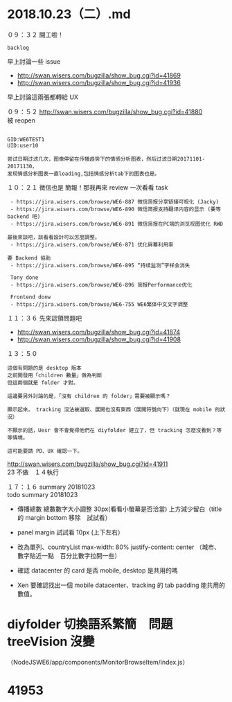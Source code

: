 # 2018.10.23（二）.md

０９：３２ 開工啦！  
```
backlog
```
早上討論一些 issue
 - http://swan.wisers.com/bugzilla/show_bug.cgi?id=41869
 - http://swan.wisers.com/bugzilla/show_bug.cgi?id=41936

早上討論這兩張都轉給 UX  

０９：５２ http://swan.wisers.com/bugzilla/show_bug.cgi?id=41880  
被 reopen  
```

GID:WE6TEST1
UID:user10

尝试日期过滤几次，图像停留在传播趋势下的情感分析图表，然后过滤日期20171101-20171130，
发现情感分析图表一直loading,包括情感分析tab下的图表也是。
```

１０：２１ 微信也是 簡報！那我再來 review 一次看看 task  

```
 - https://jira.wisers.com/browse/WE6-887 微信简报分享链接可视化 (Jacky)
 - https://jira.wisers.com/browse/WE6-890 微信简报支持翻译内容的显示 (要等 backend 吧)
 - https://jira.wisers.com/browse/WE6-891 微信简报在PC端的浏览视图优化 RWD
 
最後來談吧，談看看設計可以怎麼調整。 
 - https://jira.wisers.com/browse/WE6-871 优化屏幕利用率

要 Backend 協助
 - https://jira.wisers.com/browse/WE6-895 “持续监测”字样会消失

 Tony done
 - https://jira.wisers.com/browse/WE6-896 简报Performance优化

 Frontend donw
 - https://jira.wisers.com/browse/WE6-755 WE6繁体中文文字调整
```

１１：３６ 先來認領問題吧  
 - http://swan.wisers.com/bugzilla/show_bug.cgi?id=41874
 - http://swan.wisers.com/bugzilla/show_bug.cgi?id=41908


１３：５０  
```
這個有問題的是 desktop 版本
之前開發用「children 數量」做為判斷
但這兩個就是 folder 才對。

這邊要另外討論的是，「沒有 children 的 folder」需要被顯示嗎？

顯示起來， tracking 沒法被選取、展開也沒有東西（展開符號向下）（就現在 mobile 的狀況）

不顯示的話，Uesr 會不會覺得他們在 diyfolder 建立了，但 tracking 怎麼沒看到？等等情境。

這可能要請 PD、UX 確認一下。
```

http://swan.wisers.com/bugzilla/show_bug.cgi?id=41911  
23 不做　１４執行  


１７：１６ summary 20181023  
todo summary 20181023  
- 傳播總數 總數數字大小調整 30px(看看小螢幕是否洽當) 上方減少留白（title 的 margin bottom 移除　試試看）
- panel margin 試試看 10px (上下左右）
- 改為單列、countryList max-width: 80% justify-content: center 
（城市、數字貼近一點　百分比數字拉開一些）
- 確認 datacenter 的 card 是否 mobile, desktop 是共用的嗎

- Xen 要確認找出一個 mobile datacenter、tracking 的 tab padding 能共用的數值。

# diyfolder 切換語系繁簡　問題 treeVision 沒變
（NodeJSWE6/app/components/MonitorBrowseItem/index.js）

# 41953 
